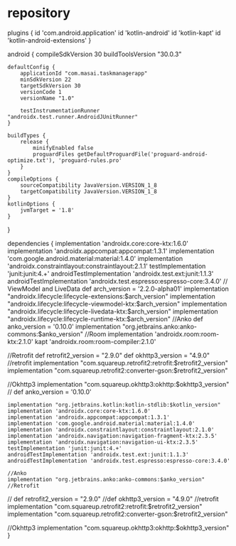 # repository
plugins {
    id 'com.android.application'
    id 'kotlin-android'
    id 'kotlin-kapt'
    id 'kotlin-android-extensions'
}

android {
    compileSdkVersion 30
    buildToolsVersion "30.0.3"

    defaultConfig {
        applicationId "com.masai.taskmanagerapp"
        minSdkVersion 22
        targetSdkVersion 30
        versionCode 1
        versionName "1.0"

        testInstrumentationRunner "androidx.test.runner.AndroidJUnitRunner"
    }

    buildTypes {
        release {
            minifyEnabled false
            proguardFiles getDefaultProguardFile('proguard-android-optimize.txt'), 'proguard-rules.pro'
        }
    }
    compileOptions {
        sourceCompatibility JavaVersion.VERSION_1_8
        targetCompatibility JavaVersion.VERSION_1_8
    }
    kotlinOptions {
        jvmTarget = '1.8'
    }
}

dependencies {
    implementation 'androidx.core:core-ktx:1.6.0'
    implementation 'androidx.appcompat:appcompat:1.3.1'
    implementation 'com.google.android.material:material:1.4.0'
    implementation 'androidx.constraintlayout:constraintlayout:2.1.1'
    testImplementation 'junit:junit:4.+'
    androidTestImplementation 'androidx.test.ext:junit:1.1.3'
    androidTestImplementation 'androidx.test.espresso:espresso-core:3.4.0'
    // ViewModel and LiveData
    def arch_version = '2.2.0-alpha01'
    implementation "androidx.lifecycle:lifecycle-extensions:$arch_version"
    implementation "androidx.lifecycle:lifecycle-viewmodel-ktx:$arch_version"
    implementation "androidx.lifecycle:lifecycle-livedata-ktx:$arch_version"
    implementation "androidx.lifecycle:lifecycle-runtime-ktx:$arch_version"
    //Anko
    def anko_version = '0.10.0'
    implementation "org.jetbrains.anko:anko-commons:$anko_version"
//Room
    implementation 'androidx.room:room-ktx:2.1.0'
    kapt 'androidx.room:room-compiler:2.1.0'

//Retrofit
    def retrofit2_version = "2.9.0"
    def okhttp3_version = "4.9.0"
//retrofit
    implementation "com.squareup.retrofit2:retrofit:$retrofit2_version"
    implementation "com.squareup.retrofit2:converter-gson:$retrofit2_version"

//Okhttp3
    implementation "com.squareup.okhttp3:okhttp:$okhttp3_version"
//    def anko_version = '0.10.0'

    implementation "org.jetbrains.kotlin:kotlin-stdlib:$kotlin_version"
    implementation 'androidx.core:core-ktx:1.6.0'
    implementation 'androidx.appcompat:appcompat:1.3.1'
    implementation 'com.google.android.material:material:1.4.0'
    implementation 'androidx.constraintlayout:constraintlayout:2.1.0'
    implementation 'androidx.navigation:navigation-fragment-ktx:2.3.5'
    implementation 'androidx.navigation:navigation-ui-ktx:2.3.5'
    testImplementation 'junit:junit:4.+'
    androidTestImplementation 'androidx.test.ext:junit:1.1.3'
    androidTestImplementation 'androidx.test.espresso:espresso-core:3.4.0'

    //Anko
    implementation "org.jetbrains.anko:anko-commons:$anko_version"
    //Retrofit
   // def retrofit2_version = "2.9.0"
    //def okhttp3_version = "4.9.0"
//retrofit
    implementation "com.squareup.retrofit2:retrofit:$retrofit2_version"
    implementation "com.squareup.retrofit2:converter-gson:$retrofit2_version"

//Okhttp3
    implementation "com.squareup.okhttp3:okhttp:$okhttp3_version"
}
